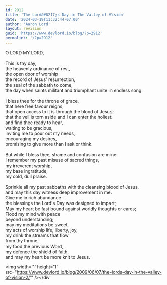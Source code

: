 ```yaml
---
id: 2912
title: 'The Lord&#8217;s Day in The Valley of Vision'
date: '2024-03-19T11:32:44-07:00'
author: 'Aaron Lord'
layout: revision
guid: 'https://www.devlord.io/blog/?p=2912'
permalink: '/?p=2912'
---
```


O LORD MY LORD,<br /><br />This is thy day,<br />the heavenly ordinance of rest,<br />the open door of worship<br />the record of Jesus' resurrection,<br />the seal of the sabbath to come,<br />the day when saints militant and triumphant unite in endless song.<br /><br />I bless thee for the throne of grace,<br />that here free favour reigns;<br />that open access to it is through the blood of Jesus;<br />that the veil is torn aside and I can enter the holiest<br />and find thee ready to hear,<br />waiting to be gracious,<br />inviting me to pour out my needs,<br />encouraging my desires,<br />promising to give more than I ask or think.<br /><br />But while I bless thee, shame and confusion are mine:<br />I remember my past misuse of sacred things,<br />my irreverent worship,<br />my base ingratitude,<br />my cold, dull praise.<br /><br />Sprinkle all my past sabbaths with the cleansing blood of Jesus,<br />and may this day witness deep improvement in me.<br />Give me in rich abundance<br />the blessings the Lord's Day was designed to impart;<br />May my heart be fast bound against worldly thoughts or cares;<br />Flood my mind with peace<br />beyond understanding;<br />may my meditations be sweet,<br />my acts of worship life, liberty, joy,<br />my drink the streams that flow<br />from thy throne,<br />my food the previous Word,<br />my defence the shield of faith,<br />and may my heart be more knit to Jesus.<div class="blogger-post-footer"><img width='1' height='1' src="https://www.devlord.io/blog/2009/06/07/the-lords-day-in-the-valley-of-vision-2/"' />&lt;/div